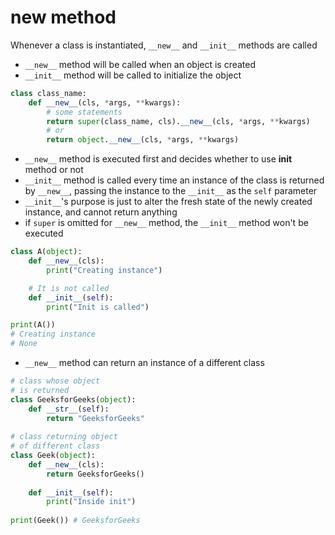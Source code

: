 # __new__ method

Whenever a class is instantiated, `__new__` and `__init__` methods are called
* `__new__` method will be called when an object is created
* `__init__` method will be called to initialize the object

```python
class class_name:
    def __new__(cls, *args, **kwargs):
        # some statements
        return super(class_name, cls).__new__(cls, *args, **kwargs)
        # or
        return object.__new__(cls, *args, **kwargs)
```

* `__new__` method is executed first and decides whether to use __init__ method or not
* `__init__` method is called every time an instance of the class is returned by `__new__`,
  passing the instance to the `__init__` as the `self` parameter
* `__init__`'s purpose is just to alter the fresh state of the newly created instance, and cannot return anything
* if `super` is omitted for `__new__` method, the `__init__` method won't be executed

```python
class A(object): 
    def __new__(cls): 
        print("Creating instance") 

    # It is not called 
    def __init__(self): 
        print("Init is called") 

print(A()) 
# Creating instance
# None
```

* `__new__` method can return an instance of a different class
```python
# class whose object 
# is returned 
class GeeksforGeeks(object): 
    def __str__(self): 
        return "GeeksforGeeks"
        
# class returning object 
# of different class 
class Geek(object): 
    def __new__(cls): 
        return GeeksforGeeks() 
        
    def __init__(self): 
        print("Inside init") 
        
print(Geek()) # GeeksforGeeks
```
